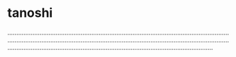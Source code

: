 # tanoshi

...........................................................................................................................................................................................................................................................................................................................................................................